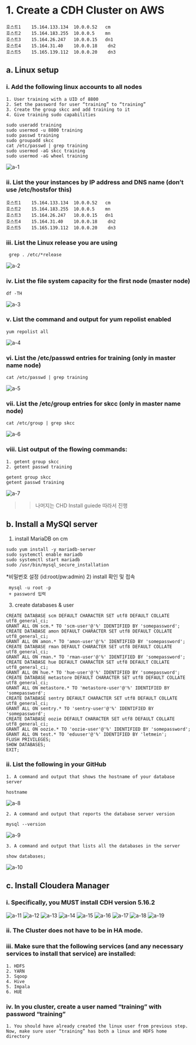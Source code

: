 # 1. Create a CDH Cluster on AWS
```
호스트1	15.164.133.134	10.0.0.52   cm
호스트2	15.164.183.255	10.0.0.5    mn 
호스트3	15.164.26.247	10.0.0.15   dn1 
호스트4	15.164.31.40	10.0.0.18    dn2
호스트5	15.165.139.112	10.0.0.20    dn3
```

## a. Linux setup
### i. Add the following linux accounts to all nodes
    1. User training with a UID of 8800
    2. Set the password for user “training” to “training”
    3. Create the group skcc and add training to it
    4. Give training sudo capabilities
```
sudo useradd training
sudo usermod -u 8800 training
sudo passwd training
sudo groupadd skcc
cat /etc/passwd | grep training
sudo usermod -aG skcc training
sudo usermod -aG wheel training
```
![a-1](https://user-images.githubusercontent.com/83220832/125042572-f26f4880-e0d4-11eb-91ef-50c926492326.PNG)

### ii. List the your instances by IP address and DNS name (don’t use /etc/hostsfor this)
```
호스트1	15.164.133.134	10.0.0.52   cm
호스트2	15.164.183.255	10.0.0.5    mn 
호스트3	15.164.26.247	10.0.0.15   dn1 
호스트4	15.164.31.40	10.0.0.18    dn2
호스트5	15.165.139.112	10.0.0.20    dn3
```
### iii. List the Linux release you are using
```
 grep . /etc/*release
```
![a-2](https://user-images.githubusercontent.com/83220832/125042986-71fd1780-e0d5-11eb-9490-a3033a413c25.PNG)


### iv. List the file system capacity for the first node (master node)
```
df -TH
```
![a-3](https://user-images.githubusercontent.com/83220832/125043060-85a87e00-e0d5-11eb-9129-826536e257fa.PNG)


### v. List the command and output for yum repolist enabled
```
yum repolist all
```
![a-4](https://user-images.githubusercontent.com/83220832/125043209-ae307800-e0d5-11eb-898b-70c397d0f90f.PNG)

### vi. List the /etc/passwd entries for training (only in master name node)
```
cat /etc/passwd | grep training
```
![a-5](https://user-images.githubusercontent.com/83220832/125043439-e2a43400-e0d5-11eb-80f7-ad75ae167ba8.PNG)

### vii. List the /etc/group entries for skcc (only in master name node)
```
cat /etc/group | grep skcc
```
![a-6](https://user-images.githubusercontent.com/83220832/125043508-f8195e00-e0d5-11eb-9a15-cbfc37964a12.PNG)

### viii. List output of the flowing commands:
    1. getent group skcc
    2. getent passwd training
 ```
getent group skcc 
getent passwd training
```
   ![a-7](https://user-images.githubusercontent.com/83220832/125043590-0ebfb500-e0d6-11eb-8c0e-b9c6f75ec37c.PNG)

>> 나머지는 CHD Install guiede 따라서 진행 

## b. Install a MySQl server
1) install MariaDB on cm
```
sudo yum install -y mariadb-server
sudo systemctl enable mariadb
sudo systemctl start mariadb
sudo /usr/bin/mysql_secure_installation
```
*비밀번호 설정 (id:root/pw:admin)
2) install 확인 및 접속
```
 mysql -u root -p
 + password 입력
```
3) create databases & user
```
CREATE DATABASE scm DEFAULT CHARACTER SET utf8 DEFAULT COLLATE 
utf8_general_ci;
GRANT ALL ON scm.* TO 'scm-user'@'%' IDENTIFIED BY 'somepassword';
CREATE DATABASE amon DEFAULT CHARACTER SET utf8 DEFAULT COLLATE 
utf8_general_ci;
GRANT ALL ON amon.* TO 'amon-user'@'%' IDENTIFIED BY 'somepassword';
CREATE DATABASE rman DEFAULT CHARACTER SET utf8 DEFAULT COLLATE 
utf8_general_ci;
GRANT ALL ON rman.* TO 'rman-user'@'%' IDENTIFIED BY 'somepassword';
CREATE DATABASE hue DEFAULT CHARACTER SET utf8 DEFAULT COLLATE 
utf8_general_ci;
GRANT ALL ON hue.* TO 'hue-user'@'%' IDENTIFIED BY 'somepassword';
CREATE DATABASE metastore DEFAULT CHARACTER SET utf8 DEFAULT COLLATE 
utf8_general_ci;
GRANT ALL ON metastore.* TO 'metastore-user'@'%' IDENTIFIED BY 
'somepassword';
CREATE DATABASE sentry DEFAULT CHARACTER SET utf8 DEFAULT COLLATE 
utf8_general_ci;
GRANT ALL ON sentry.* TO 'sentry-user'@'%' IDENTIFIED BY 'somepassword';
CREATE DATABASE oozie DEFAULT CHARACTER SET utf8 DEFAULT COLLATE 
utf8_general_ci;
GRANT ALL ON oozie.* TO 'oozie-user'@'%' IDENTIFIED BY 'somepassword';
GRANT ALL ON test.* TO 'eduuser'@'%' IDENTIFIED BY 'letmein';
FLUSH PRIVILEGES;
SHOW DATABASES;
EXIT;
```

### ii. List the following in your GitHub
    1. A command and output that shows the hostname of your database server
```    
hostname
```   
![a-8](https://user-images.githubusercontent.com/83220832/125044137-a45b4480-e0d6-11eb-9533-e266b9714c3c.PNG)
    
    2. A command and output that reports the database server version
``` 
mysql --version
``` 
![a-9](https://user-images.githubusercontent.com/83220832/125044240-bd63f580-e0d6-11eb-9ad0-e3ac694afa03.PNG)

    3. A command and output that lists all the databases in the server
 ``` 
 show databases;
 ``` 
![a-10](https://user-images.githubusercontent.com/83220832/125044367-dc628780-e0d6-11eb-8028-c44e60f66e3d.PNG)


## c. Install Cloudera Manager
### i. Specifically, you MUST install CDH version 5.16.2 

![a-11](https://user-images.githubusercontent.com/83220832/125046458-fef5a000-e0d8-11eb-972e-bc6a890574e5.PNG)
![a-12](https://user-images.githubusercontent.com/83220832/125047400-e6d25080-e0d9-11eb-85f6-137018ab7530.PNG)
![a-13](https://user-images.githubusercontent.com/83220832/125047687-2ef17300-e0da-11eb-9329-52d7e2de6b4a.PNG)
![a-14](https://user-images.githubusercontent.com/83220832/125048177-9d363580-e0da-11eb-9dbc-951394f3f40e.PNG)
![a-15](https://user-images.githubusercontent.com/83220832/125048325-c22aa880-e0da-11eb-89cb-4bf3c45fd4bc.PNG)
![a-16](https://user-images.githubusercontent.com/83220832/125048329-c35bd580-e0da-11eb-80eb-449d2cb32ed2.PNG)
![a-17](https://user-images.githubusercontent.com/83220832/125048602-0f0e7f00-e0db-11eb-930f-aa72f73d4b1a.PNG)
![a-18](https://user-images.githubusercontent.com/83220832/125048851-4bda7600-e0db-11eb-9ade-b150ce015266.PNG)
![a-19](https://user-images.githubusercontent.com/83220832/125048951-6876ae00-e0db-11eb-8b24-ddef354f8539.PNG)


### ii. The Cluster does not have to be in HA mode.
### iii. Make sure that the following services (and any necessary services to install that service) are installed:
    1. HDFS
    2. YARN
    3. Sqoop
    4. Hive
    5. Impala
    6. HUE
### iv. In you cluster, create a user named “training” with password “training”
    1. You should have already created the linux user from previous step. Now, make sure user “training” has both a linux and HDFS home directory


